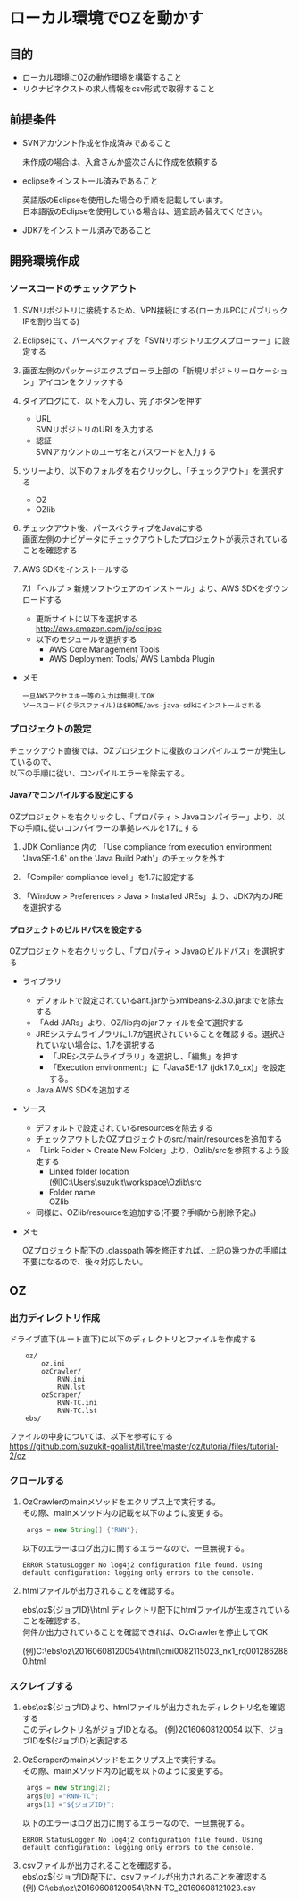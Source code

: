 # ローカル環境でOZを動かす

## 目的

* ローカル環境にOZの動作環境を構築すること
* リクナビネクストの求人情報をcsv形式で取得すること

## 前提条件

* SVNアカウント作成を作成済みであること
 
  未作成の場合は、入倉さんか盛次さんに作成を依頼する

* eclipseをインストール済みであること

  英語版のEclipseを使用した場合の手順を記載しています。    
  日本語版のEclipseを使用している場合は、適宜読み替えてください。

* JDK7をインストール済みであること


## 開発環境作成

### ソースコードのチェックアウト

1. SVNリポジトリに接続するため、VPN接続にする(ローカルPCにパブリックIPを割り当てる)

2. Eclipseにて、パースペクティブを「SVNリポジトリエクスプローラー」に設定する

3. 画面左側のパッケージエクスプローラ上部の「新規リポジトリーロケーション」アイコンをクリックする

4. ダイアログにて、以下を入力し、完了ボタンを押す  

    * URL  
        SVNリポジトリのURLを入力する  
    * 認証  
        SVNアカウントのユーザ名とパスワードを入力する  

5. ツリーより、以下のフォルダを右クリックし、「チェックアウト」を選択する  

    * OZ  
    * OZlib  

6. チェックアウト後、パースペクティブをJavaにする  
   画面左側のナビゲータにチェックアウトしたプロジェクトが表示されていることを確認する

7. AWS SDKをインストールする  

    7.1 「ヘルプ > 新規ソフトウェアのインストール」より、AWS SDKをダウンロードする

    * 更新サイトに以下を選択する  
        http://aws.amazon.com/jp/eclipse  
    * 以下のモジュールを選択する  
        * AWS Core Management Tools
        * AWS Deployment Tools/ AWS Lambda Plugin  

* メモ

    ```
    一旦AWSアクセスキー等の入力は無視してOK  
    ソースコード(クラスファイル)は$HOME/aws-java-sdkにインストールされる  
    ```

### プロジェクトの設定

チェックアウト直後では、OZプロジェクトに複数のコンパイルエラーが発生しているので、  
以下の手順に従い、コンパイルエラーを除去する。

#### Java7でコンパイルする設定にする  

OZプロジェクトを右クリックし、「プロパティ > Javaコンパイラー」より、以下の手順に従いコンパイラーの準拠レベルを1.7にする  
    
1. JDK Comliance 内の 「Use compliance from execution environment 'JavaSE-1.6' on the 'Java Build Path'」のチェックを外す

2. 「Compiler compliance level:」を1.7に設定する

3. 「Window > Preferences > Java > Installed JREs」より、JDK7内のJREを選択する


#### プロジェクトのビルドパスを設定する

OZプロジェクトを右クリックし、「プロパティ > Javaのビルドパス」を選択する   

* ライブラリ  
   * デフォルトで設定されているant.jarからxmlbeans-2.3.0.jarまでを除去する  
   * 「Add JARs」より、OZ/lib内のjarファイルを全て選択する  
   * JREシステムライブラリに1.7が選択されていることを確認する。選択されていない場合は、1.7を選択する  
       * 「JREシステムライブラリ」を選択し、「編集」を押す
       * 「Execution environment:」に「JavaSE-1.7 (jdk1.7.0_xx)」を設定する。
   * Java AWS SDKを追加する  
* ソース  
   * デフォルトで設定されているresourcesを除去する  
   * チェックアウトしたOZプロジェクトのsrc/main/resourcesを追加する
   * 「Link Folder > Create New Folder」より、Ozlib/srcを参照するよう設定する
     * Linked folder location  
       (例)C:\Users\suzukit\workspace\Ozlib\src  
     * Folder name  
       OZlib  
   * 同様に、OZlib/resourceを追加する(不要？手順から削除予定。)  
   
* メモ  

  OZプロジェクト配下の .classpath 等を修正すれば、上記の幾つかの手順は不要になるので、後々対応したい。

## OZ  

### 出力ディレクトリ作成  

ドライブ直下(ルート直下)に以下のディレクトリとファイルを作成する  

```
	oz/
		oz.ini
		ozCrawler/
			RNN.ini
			RNN.lst
		ozScraper/
			RNN-TC.ini
			RNN-TC.lst
	ebs/
```

ファイルの中身については、以下を参考にする  
https://github.com/suzukit-goalist/til/tree/master/oz/tutorial/files/tutorial-2/oz


### クロールする  

1. OzCrawlerのmainメソッドをエクリプス上で実行する。  
   その際、mainメソッド内の記載を以下のように変更する。

   ```java
	args = new String[] {"RNN"};
   ```

   以下のエラーはログ出力に関するエラーなので、一旦無視する。

   ```
   ERROR StatusLogger No log4j2 configuration file found. Using default configuration: logging only errors to the console.
   ```

2. htmlファイルが出力されることを確認する。
   
   ebs\oz\${ジョブID}\html ディレクトリ配下にhtmlファイルが生成されていることを確認する。  
   何件か出力されていることを確認できれば、OzCrawlerを停止してOK  

   (例)C:\ebs\oz\20160608120054\html\cmi0082115023_nx1_rq0012862880.html

### スクレイプする  

1. ebs\oz\${ジョブID}より、htmlファイルが出力されたディレクトリ名を確認する  
   このディレクトリ名がジョブIDとなる。 (例)20160608120054
   以下、ジョブIDを${ジョブID}と表記する

2. OzScraperのmainメソッドをエクリプス上で実行する。  
   その際、mainメソッド内の記載を以下のように変更する。  

   ```java
	args = new String[2];
	args[0] ="RNN-TC";
	args[1] ="${ジョブID}";
   ```  
   
   以下のエラーはログ出力に関するエラーなので、一旦無視する。

   ```
   ERROR StatusLogger No log4j2 configuration file found. Using default configuration: logging only errors to the console.
   ```

3. csvファイルが出力されることを確認する。  
   ebs\oz\${ジョブID}配下に、csvファイルが出力されることを確認する  
   (例) C:\ebs\oz\20160608120054\RNN-TC_20160608121023.csv  
